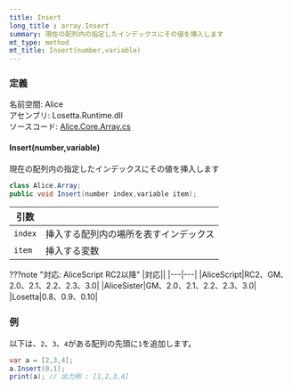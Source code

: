 ```yaml
---
title: Insert
long_title : array.Insert
summary: 現在の配列内の指定したインデックスにその値を挿入します
mt_type: method
mt_title: Insert(number,variable)
---
```


### 定義
名前空間: Alice<br/>
アセンブリ: Losetta.Runtime.dll<br/>
ソースコード: [Alice.Core.Array.cs](https://github.com/WSOFT-Project/Losetta/blob/master/Losetta.Runtime/Core/Extension/Alice.Core.Array.cs)

#### Insert(number,variable)

現在の配列内の指定したインデックスにその値を挿入します

```cs title="AliceScript"
class Alice.Array;
public void Insert(number index,variable item);
```

|引数| |
|-|-|
|`index`|挿入する配列内の場所を表すインデックス|
|`item`|挿入する変数|

???note "対応: AliceScript RC2以降"
    |対応||
    |---|---|
    |AliceScript|RC2、GM、2.0、2.1、2.2、2.3、3.0|
    |AliceSister|GM、2.0、2.1、2.2、2.3、3.0|
    |Losetta|0.8、0.9、0.10|

### 例
以下は、`2`、`3`、`4`がある配列の先頭に`1`を追加します。

```cs title="AliceScript"
var a = [2,3,4];
a.Insert(0,1);
print(a); // 出力例 : [1,2,3,4]
```
